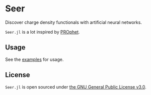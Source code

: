 # Seer

Discover charge density functionals with artificial neural networks.

`Seer.jl` is a lot inspired by [PROphet](https://biklooost.github.io/PROPhet/).

## Usage

See the [examples](./examples) for usage.

## License

`Seer.jl` is open sourced under [the GNU General Public License v3.0](./LICENSE).

